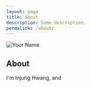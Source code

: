```yaml
---
layout: page
title: About
description: Some description.
permalink: /about/
---
```


<img itemprop="image" class="img-rounded" src="../assets/img/IMG_7491.JPG" alt="Your Name">

## About

I'm Injung Hwang, and
